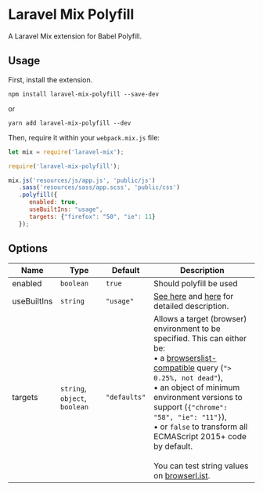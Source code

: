 # Laravel Mix Polyfill

A Laravel Mix extension for Babel Polyfill.

## Usage

First, install the extension.

```
npm install laravel-mix-polyfill --save-dev
```

or

```
yarn add laravel-mix-polyfill --dev
```

Then, require it within your `webpack.mix.js` file:

```js
let mix = require('laravel-mix');

require('laravel-mix-polyfill');

mix.js('resources/js/app.js', 'public/js')
   .sass('resources/sass/app.scss', 'public/css')
   .polyfill({
      enabled: true,
      useBuiltIns: "usage",
      targets: {"firefox": "50", "ie": 11}
   });
```

## Options

| Name        | Type                          | Default      | Description   |
| ----------- | ----------------------------- | ------------ | ------------- |
| enabled     | `boolean`                     | `true`       | Should polyfill be used |
| useBuiltIns | `string`                      | `"usage"`    | [See here](https://babeljs.io/docs/en/babel-preset-env#usebuiltins) and [here](https://babeljs.io/docs/en/babel-polyfill#usage-in-node-browserify-webpack) for detailed description. |
| targets     | `string`, `object`, `boolean` | `"defaults"` | Allows a target (browser) environment to be specified. This can either be: <br> &bull; a [browserslist-compatible](https://github.com/ai/browserslist) query (`"> 0.25%, not dead"`), <br> &bull; an object of minimum environment versions to support (`{"chrome": "58", "ie": "11"}`),<br> &bull; or `false` to transform all ECMAScript 2015+ code by default. <br><br> You can test string values on [browserl.ist](https://browserl.ist/). |